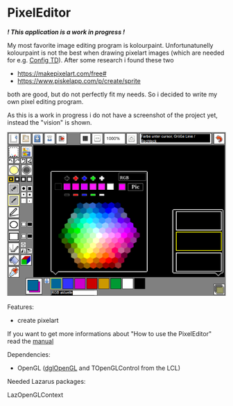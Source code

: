 # PixelEditor

***! This application is a work in progress !***

My most favorite image editing program is kolourpaint. Unfortunatunelly kolourpaint is not the best when drawing pixelart images (which are needed for e.g. [Config TD](https://github.com/PascalCorpsman/ConfigTD)). After some research i found these two

- https://makepixelart.com/free#
- https://www.piskelapp.com/p/create/sprite

both are good, but do not perfectly fit my needs. So i decided to write my own pixel editing program.

As this is a work in progress i do not have a screenshot of the project yet, instead the "vision" is shown.

![](preview.png)

Features:
- create pixelart

If you want to get more informations about "How to use the PixelEditor" read the [manual](manual.md)

Dependencies:
- OpenGL ([dglOpenGL](https://github.com/saschawillems/dglopengl) and TOpenGLControl from the LCL)
  
Needed Lazarus packages:

LazOpenGLContext